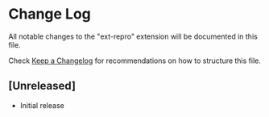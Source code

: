 # Change Log

All notable changes to the "ext-repro" extension will be documented in this file.

Check [Keep a Changelog](http://keepachangelog.com/) for recommendations on how to structure this file.

## [Unreleased]

- Initial release